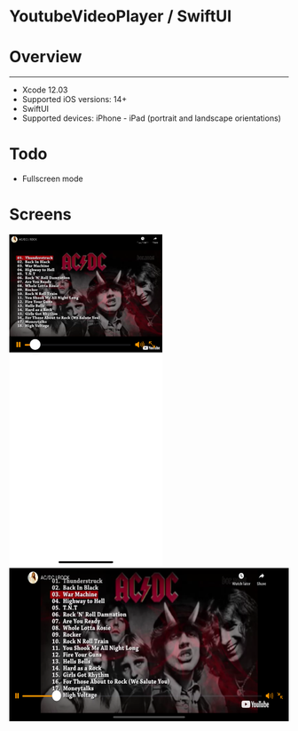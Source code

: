 # YoutubeVideoPlayer / SwiftUI

# Overview
***
+ Xcode 12.03
+ Supported iOS versions: 14+
+ SwiftUI
+ Supported devices: iPhone - iPad (portrait and landscape orientations)

# Todo
+ Fullscreen mode

# Screens
<img src="https://github.com/serdarbakirtas/YoutubeVideoPlayer/blob/release/Screenshots/portrait.png" alt="HTML5 Icon" width="276" height="598"> <img src="https://github.com/serdarbakirtas/YoutubeVideoPlayer/blob/release/Screenshots/landscape.png" alt="HTML5 Icon" width="598" height="276">
